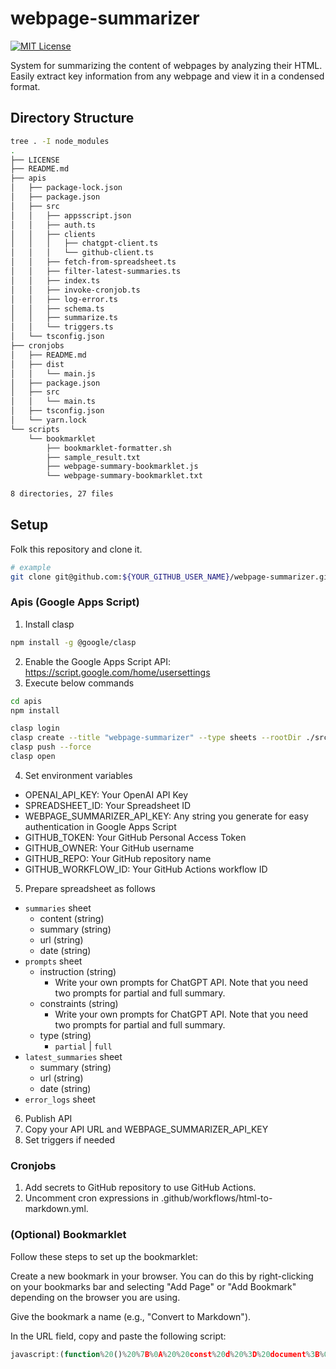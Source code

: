 # webpage-summarizer

[![MIT License](http://img.shields.io/badge/license-MIT-blue.svg?style=flat)](LICENSE)

System for summarizing the content of webpages by analyzing their HTML. Easily extract key information from any webpage and view it in a condensed format.

## Directory Structure

```sh
tree . -I node_modules
.
├── LICENSE
├── README.md
├── apis
│   ├── package-lock.json
│   ├── package.json
│   ├── src
│   │   ├── appsscript.json
│   │   ├── auth.ts
│   │   ├── clients
│   │   │   ├── chatgpt-client.ts
│   │   │   └── github-client.ts
│   │   ├── fetch-from-spreadsheet.ts
│   │   ├── filter-latest-summaries.ts
│   │   ├── index.ts
│   │   ├── invoke-cronjob.ts
│   │   ├── log-error.ts
│   │   ├── schema.ts
│   │   ├── summarize.ts
│   │   └── triggers.ts
│   └── tsconfig.json
├── cronjobs
│   ├── README.md
│   ├── dist
│   │   └── main.js
│   ├── package.json
│   ├── src
│   │   └── main.ts
│   ├── tsconfig.json
│   └── yarn.lock
└── scripts
    └── bookmarklet
        ├── bookmarklet-formatter.sh
        ├── sample_result.txt
        ├── webpage-summary-bookmarklet.js
        └── webpage-summary-bookmarklet.txt

8 directories, 27 files
```

## Setup

Folk this repository and clone it.

```sh
# example
git clone git@github.com:${YOUR_GITHUB_USER_NAME}/webpage-summarizer.git
```

### Apis (Google Apps Script)

1. Install clasp

```sh
npm install -g @google/clasp
```

2. Enable the Google Apps Script API: https://script.google.com/home/usersettings
3. Execute below commands

```sh
cd apis
npm install

clasp login
clasp create --title "webpage-summarizer" --type sheets --rootDir ./src
clasp push --force
clasp open
```

4. Set environment variables

- OPENAI_API_KEY: Your OpenAI API Key
- SPREADSHEET_ID: Your Spreadsheet ID
- WEBPAGE_SUMMARIZER_API_KEY: Any string you generate for easy authentication in Google Apps Script
- GITHUB_TOKEN: Your GitHub Personal Access Token
- GITHUB_OWNER: Your GitHub username
- GITHUB_REPO: Your GitHub repository name
- GITHUB_WORKFLOW_ID: Your GitHub Actions workflow ID

5. Prepare spreadsheet as follows

- `summaries` sheet
  - content (string)
  - summary (string)
  - url (string)
  - date (string)
- `prompts` sheet
  - instruction (string)
    - Write your own prompts for ChatGPT API. Note that you need two prompts for partial and full summary.
  - constraints (string)
    - Write your own prompts for ChatGPT API. Note that you need two prompts for partial and full summary.
  - type (string)
    - `partial` | `full`
- `latest_summaries` sheet
  - summary (string)
  - url (string)
  - date (string)
- `error_logs` sheet

6. Publish API
7. Copy your API URL and WEBPAGE_SUMMARIZER_API_KEY
8. Set triggers if needed

### Cronjobs

1. Add secrets to GitHub repository to use GitHub Actions.
2. Uncomment cron expressions in .github/workflows/html-to-markdown.yml.

### (Optional) Bookmarklet

Follow these steps to set up the bookmarklet:

Create a new bookmark in your browser. You can do this by right-clicking on your bookmarks bar and selecting "Add Page" or "Add Bookmark" depending on the browser you are using.

Give the bookmark a name (e.g., "Convert to Markdown").

In the URL field, copy and paste the following script:

```js
javascript:(function%20()%20%7B%0A%20%20const%20d%20%3D%20document%3B%0A%20%20let%20s%20%3D%20d.createElement('script')%3B%0A%20%20s.src%20%3D%20'https%3A%2F%2Funpkg.com%2Fturndown%405.0.3%2Fdist%2Fturndown.js'%3B%0A%20%20s.onload%20%3D%20async%20function%20()%20%7B%0A%20%20%20%20const%20clonedBody%20%3D%20d.body.cloneNode(true)%3B%0A%0A%20%20%20%20const%20tags%20%3D%20%5B'header'%2C%20'footer'%2C%20'style'%2C%20'script'%2C%20'noscript'%5D%3B%0A%0A%20%20%20%20%2F%2F%20Remove%20the%20above%20tags%20beforehand%20as%20they%20create%20noise.%0A%20%20%20%20for%20(const%20tag%20of%20tags)%20%7B%0A%20%20%20%20%20%20const%20elements%20%3D%20clonedBody.getElementsByTagName(tag)%3B%0A%20%20%20%20%20%20for%20(let%20i%20%3D%20elements.length%20-%201%3B%20i%20%3E%3D%200%3B%20i--)%20%7B%0A%20%20%20%20%20%20%20%20elements%5Bi%5D.parentNode.removeChild(elements%5Bi%5D)%3B%0A%20%20%20%20%20%20%7D%0A%20%20%20%20%7D%0A%0A%20%20%20%20%2F%2F%20Convert%20to%20Markdown%20format%0A%20%20%20%20const%20turndownService%20%3D%20new%20TurndownService()%3B%0A%20%20%20%20const%20markdown%20%3D%20turndownService.turndown(clonedBody.innerHTML)%3B%0A%0A%20%20%20%20%2F%2F%20We%20remove%20the%20contents%20of%20the%20parentheses%0A%20%20%20%20%2F%2F%20because%20we%20believe%20that%20they%20often%20contain%20URLs%2C%20supplementary%20information%2C%0A%20%20%20%20%2F%2F%20and%20other%20strings%20that%20are%20meaningless%20to%20ChatGPT.%0A%20%20%20%20const%20trimmedMarkdown%20%3D%20markdown.replace(%2F%5C(%5B%5E()%5D*%5C)%2Fg%2C%20'')%3B%0A%0A%20%20%20%20const%20newWindow%20%3D%20window.open()%3B%0A%20%20%20%20newWindow.document.write('%3Cpre%3E'%20%2B%20trimmedMarkdown%20%2B%20'%3C%2Fpre%3E')%3B%0A%20%20%20%20newWindow.document.close()%3B%0A%20%20%7D%3B%0A%20%20d.body.appendChild(s)%3B%0A%7D)()%3B

```
